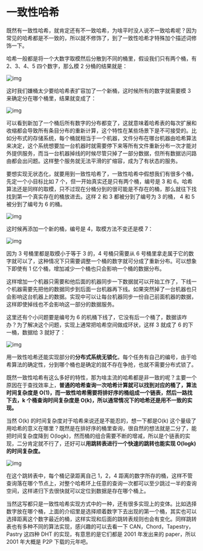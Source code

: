 # 一致性哈希



既然有一致性哈希，就肯定还有不一致哈希，为啥平时没人说不一致哈希呢？因为常见的哈希都是不一致的，所以就不修饰了，到了一致性哈希才特殊加个描述词修饰一下。

哈希一般都是将一个大数字取模然后分散到不同的桶里，假设我们只有两个桶，有 2、3、4、5 四个数字，那么模 2 分桶的结果就是：

![img](https://pic4.zhimg.com/80/v2-52800890b024d1d4ea79390893eddacb_1440w.jpg)



这时我们嫌桶太少要给哈希表扩容加了一个新桶，这时候所有的数字就需要模 3 来确定分在哪个桶里，结果就变成了：

![img](https://pic4.zhimg.com/80/v2-b7ab0fdfa0c1bbc57606267b6321ac83_1440w.jpg)



可以看到新加了一个桶后所有数字的分布都变了，这就意味着哈希表的每次扩展和收缩都会导致所有条目分布的重新计算，这个特性在某些场景下是不可接受的。比如分布式的存储系统，每个桶就相当于一个机器，文件分布在哪台机器由哈希算法来决定，这个系统想要加一台机器时就需要停下来等所有文件重新分布一次才能对外提供服务，而当一台机器掉线的时候尽管只掉了一部分数据，但所有数据访问路由都会出问题。这样整个服务就无法平滑的扩缩容，成为了有状态的服务。

要想实现无状态化，就要用到一致性哈希了，一致性哈希中假想我们有很多个桶，先定一个小目标比如 7 个，但一开始真实还是只有两个桶，编号是 3 和 6。哈希算法还是同样的取模，只不过现在分桶分到的很可能是不存在的桶，那么就往下找找到第一个真实存在的桶放进去。这样 2 和 3 都被分到了编号为 3 的桶， 4 和 5 被分到了编号为 6 的桶。

![img](https://pic4.zhimg.com/80/v2-1d6406cc600626658b334f809953285f_1440w.jpg)



这时候再添加一个新的桶，编号是 4，取模方法不变还是模 7：

![img](https://pic1.zhimg.com/80/v2-049489c502ed0d7470c1cb9fee9358b0_1440w.jpg)



因为 3 号桶里都是取模小于等于 3 的，4 号桶只需要从 6 号桶里拿走属于它的数字就可以了，这种情况下只需要调整一个桶的数字就可分成了重新分布。可以想象下即使有 1 亿个桶，增加减少一个桶也只会影响一个桶的数据分布。

这样增加一个机器只需要和他后面的机器同步一下数据就可以开始工作了，下线一个机器需要先把他的数据同步到后面一台机器再下线。如果突然掉了一台机器也只会影响这台机器上的数据。实现中可以让每台机器同步一份自己前面机器的数据，这样即使掉线也不会影响这一部分的数据服务。

这里还有个小问题要是编号为 6 的机桶下线了，它没有后一个桶了，数据该咋办？为了解决这个问题，实现上通常把哈希空间做成环状，这样 3 就成了 6 的下一桶，数据给 3 就好了：

![img](https://pic1.zhimg.com/80/v2-121ee964ec9c42c93b89dbb94497fd04_1440w.jpg)



用一致性哈希还能实现部分的**分布式系统无锁化**，每个任务有自己的编号，由于哈希算法的确定性，分到哪个桶也是确定的就不存在争抢，也就不需要分布式锁了。

既然一致性哈希有这么多好的特性，那为啥主流的哈希都是非一致的呢？主要一个原因在于查找效率上，**普通的哈希查询一次哈希计算就可以找到对应的桶了，算法时间复杂度是 O(1)，而一致性哈希需要将排好序的桶组成一个链表，然后一路找下去，k 个桶查询时间复杂度是 O(k)，所以通常情况下的哈希还是用不一致的实现。**

当然 O(k) 的时间复杂度对于哈希来说还是不能忍的，想一下都是O(k) 这个量级了用哈希的意义在哪里？既然是在排好序的桶里查询，很自然的想法就是二分了，能把时间复杂度降到 O(logk)，然而桶的组合需要不断的增减，所以是个链表的实现，二分肯定就不行了，还好可以**用跳转表进行一个快速的跳转也能实现 O(logk) 的时间复杂度。**

![img](https://pic3.zhimg.com/80/v2-71d4117de67cdd5ad1925fa0adde4102_1440w.jpg)



在这个跳转表中，每个桶记录距离自己 1，2，4 距离的数字所存的桶，这样不管查询落在哪个节点上，对整个哈希环上任意的查询一次都可以至少跳过一半的查询空间，这样递归下去很快就可以定位到数据是存在哪个桶上。

当然这写都只是一致性哈希实现方式中的一种，还有很多实现上的变体。比如选择数字放在哪个桶，上面的介绍里是选择顺着数字下去出现的第一个桶，其实也可以选择距离这个数字最近的桶，这样实现和后面的跳转表规则也会有变化。同样跳转表也有多种不同的算法实现，感兴趣的可以去看一下 CAN，Chord，Tapestry，Pastry 这四种 DHT 的实现，有意思的是它们都是 2001 年发出来的 paper，所以 2001 年大概是 P2P 下载的元年吧。